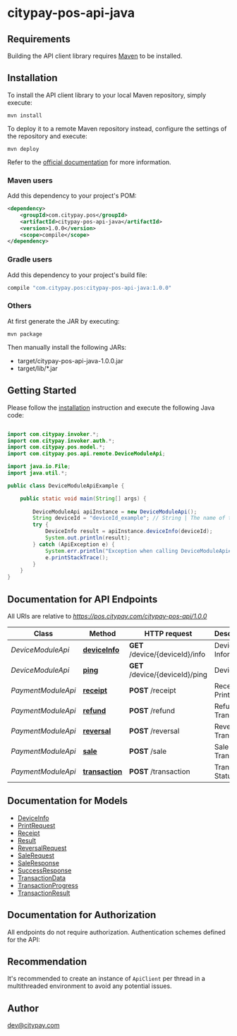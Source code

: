 # citypay-pos-api-java

## Requirements

Building the API client library requires [Maven](https://maven.apache.org/) to be installed.

## Installation

To install the API client library to your local Maven repository, simply execute:

```shell
mvn install
```

To deploy it to a remote Maven repository instead, configure the settings of the repository and execute:

```shell
mvn deploy
```

Refer to the [official documentation](https://maven.apache.org/plugins/maven-deploy-plugin/usage.html) for more information.

### Maven users

Add this dependency to your project's POM:

```xml
<dependency>
    <groupId>com.citypay.pos</groupId>
    <artifactId>citypay-pos-api-java</artifactId>
    <version>1.0.0</version>
    <scope>compile</scope>
</dependency>
```

### Gradle users

Add this dependency to your project's build file:

```groovy
compile "com.citypay.pos:citypay-pos-api-java:1.0.0"
```

### Others

At first generate the JAR by executing:

    mvn package

Then manually install the following JARs:

* target/citypay-pos-api-java-1.0.0.jar
* target/lib/*.jar

## Getting Started

Please follow the [installation](#installation) instruction and execute the following Java code:

```java

import com.citypay.invoker.*;
import com.citypay.invoker.auth.*;
import com.citypay.pos.model.*;
import com.citypay.pos.api.remote.DeviceModuleApi;

import java.io.File;
import java.util.*;

public class DeviceModuleApiExample {

    public static void main(String[] args) {
        
        DeviceModuleApi apiInstance = new DeviceModuleApi();
        String deviceId = "deviceId_example"; // String | The name of the target device used by the API.
        try {
            DeviceInfo result = apiInstance.deviceInfo(deviceId);
            System.out.println(result);
        } catch (ApiException e) {
            System.err.println("Exception when calling DeviceModuleApi#deviceInfo");
            e.printStackTrace();
        }
    }
}

```

## Documentation for API Endpoints

All URIs are relative to *https://pos.citypay.com/citypay-pos-api/1.0.0*

Class | Method | HTTP request | Description
------------ | ------------- | ------------- | -------------
*DeviceModuleApi* | [**deviceInfo**](docs/DeviceModuleApi.md#deviceInfo) | **GET** /device/{deviceId}/info | Device Information
*DeviceModuleApi* | [**ping**](docs/DeviceModuleApi.md#ping) | **GET** /device/{deviceId}/ping | Device Ping
*PaymentModuleApi* | [**receipt**](docs/PaymentModuleApi.md#receipt) | **POST** /receipt | Receipt Print
*PaymentModuleApi* | [**refund**](docs/PaymentModuleApi.md#refund) | **POST** /refund | Refund Transaction
*PaymentModuleApi* | [**reversal**](docs/PaymentModuleApi.md#reversal) | **POST** /reversal | Reversal Tranasction
*PaymentModuleApi* | [**sale**](docs/PaymentModuleApi.md#sale) | **POST** /sale | Sale Transaction
*PaymentModuleApi* | [**transaction**](docs/PaymentModuleApi.md#transaction) | **POST** /transaction | Transaction Status


## Documentation for Models

 - [DeviceInfo](docs/DeviceInfo.md)
 - [PrintRequest](docs/PrintRequest.md)
 - [Receipt](docs/Receipt.md)
 - [Result](docs/Result.md)
 - [ReversalRequest](docs/ReversalRequest.md)
 - [SaleRequest](docs/SaleRequest.md)
 - [SaleResponse](docs/SaleResponse.md)
 - [SuccessResponse](docs/SuccessResponse.md)
 - [TransactionData](docs/TransactionData.md)
 - [TransactionProgress](docs/TransactionProgress.md)
 - [TransactionResult](docs/TransactionResult.md)


## Documentation for Authorization

All endpoints do not require authorization.
Authentication schemes defined for the API:

## Recommendation

It's recommended to create an instance of `ApiClient` per thread in a multithreaded environment to avoid any potential issues.

## Author

dev@citypay.com

